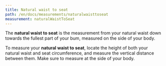 ```yaml
---
title: Natural waist to seat
path: /en/docs/measurements/naturalwaisttoseat
measurement: naturalWaistToSeat
---
```


The **natural waist to seat** is the measurement from your natural waist down towards the fullest part of your bum, measured on the side of your body.

To measure your **natural waist to seat**, locate the height of both your natural waist and seat circumference, and measure the vertical distance between them. Make sure to measure at the side of your body.
